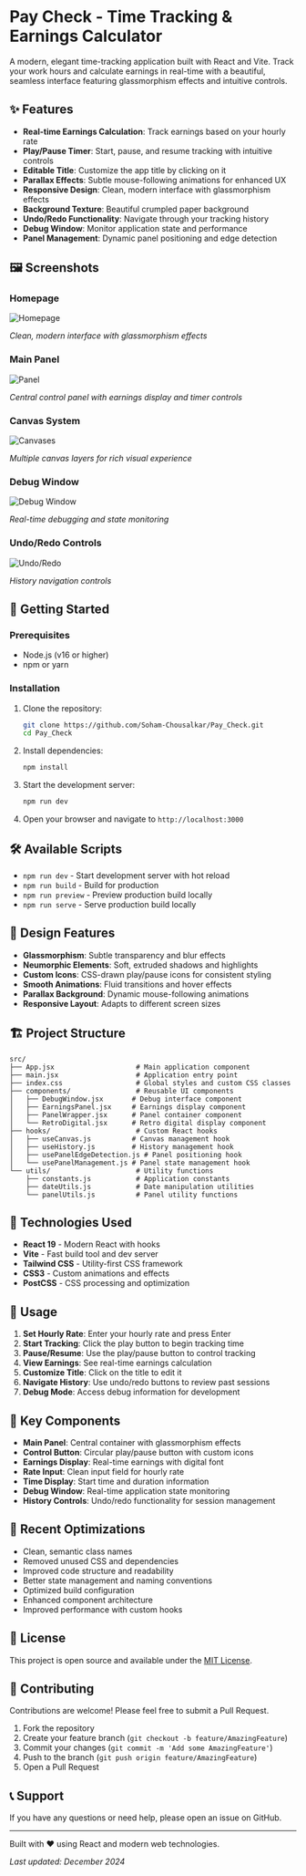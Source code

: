 # Pay Check - Time Tracking & Earnings Calculator

A modern, elegant time-tracking application built with React and Vite. Track your work hours and calculate earnings in real-time with a beautiful, seamless interface featuring glassmorphism effects and intuitive controls.

## ✨ Features

- **Real-time Earnings Calculation**: Track earnings based on your hourly rate
- **Play/Pause Timer**: Start, pause, and resume tracking with intuitive controls
- **Editable Title**: Customize the app title by clicking on it
- **Parallax Effects**: Subtle mouse-following animations for enhanced UX
- **Responsive Design**: Clean, modern interface with glassmorphism effects
- **Background Texture**: Beautiful crumpled paper background
- **Undo/Redo Functionality**: Navigate through your tracking history
- **Debug Window**: Monitor application state and performance
- **Panel Management**: Dynamic panel positioning and edge detection

## 🖼️ Screenshots

### Homepage
![Homepage](screenshots/homepage.png)

*Clean, modern interface with glassmorphism effects*


### Main Panel
![Panel](screenshots/Panel.png)

*Central control panel with earnings display and timer controls*


### Canvas System
![Canvases](screenshots/Canvases.png)

*Multiple canvas layers for rich visual experience*


### Debug Window
![Debug Window](screenshots/Debug-window.png)

*Real-time debugging and state monitoring*


### Undo/Redo Controls
![Undo/Redo](screenshots/undo-redo.png)

*History navigation controls*


## 🚀 Getting Started

### Prerequisites
- Node.js (v16 or higher)
- npm or yarn

### Installation
1. Clone the repository:
   ```bash
   git clone https://github.com/Soham-Chousalkar/Pay_Check.git
   cd Pay_Check
   ```

2. Install dependencies:
   ```bash
   npm install
   ```

3. Start the development server:
   ```bash
   npm run dev
   ```

4. Open your browser and navigate to `http://localhost:3000`

## 🛠️ Available Scripts

- `npm run dev` - Start development server with hot reload
- `npm run build` - Build for production
- `npm run preview` - Preview production build locally
- `npm run serve` - Serve production build locally

## 🎨 Design Features

- **Glassmorphism**: Subtle transparency and blur effects
- **Neumorphic Elements**: Soft, extruded shadows and highlights
- **Custom Icons**: CSS-drawn play/pause icons for consistent styling
- **Smooth Animations**: Fluid transitions and hover effects
- **Parallax Background**: Dynamic mouse-following animations
- **Responsive Layout**: Adapts to different screen sizes

## 🏗️ Project Structure

```
src/
├── App.jsx                    # Main application component
├── main.jsx                   # Application entry point
├── index.css                  # Global styles and custom CSS classes
├── components/                # Reusable UI components
│   ├── DebugWindow.jsx       # Debug interface component
│   ├── EarningsPanel.jsx     # Earnings display component
│   ├── PanelWrapper.jsx      # Panel container component
│   └── RetroDigital.jsx      # Retro digital display component
├── hooks/                     # Custom React hooks
│   ├── useCanvas.js          # Canvas management hook
│   ├── useHistory.js         # History management hook
│   ├── usePanelEdgeDetection.js # Panel positioning hook
│   └── usePanelManagement.js # Panel state management hook
└── utils/                     # Utility functions
    ├── constants.js           # Application constants
    ├── dateUtils.js           # Date manipulation utilities
    └── panelUtils.js          # Panel utility functions
```

## 🔧 Technologies Used

- **React 19** - Modern React with hooks
- **Vite** - Fast build tool and dev server
- **Tailwind CSS** - Utility-first CSS framework
- **CSS3** - Custom animations and effects
- **PostCSS** - CSS processing and optimization

## 📱 Usage

1. **Set Hourly Rate**: Enter your hourly rate and press Enter
2. **Start Tracking**: Click the play button to begin tracking time
3. **Pause/Resume**: Use the play/pause button to control tracking
4. **View Earnings**: See real-time earnings calculation
5. **Customize Title**: Click on the title to edit it
6. **Navigate History**: Use undo/redo buttons to review past sessions
7. **Debug Mode**: Access debug information for development

## 🎯 Key Components

- **Main Panel**: Central container with glassmorphism effects
- **Control Button**: Circular play/pause button with custom icons
- **Earnings Display**: Real-time earnings with digital font
- **Rate Input**: Clean input field for hourly rate
- **Time Display**: Start time and duration information
- **Debug Window**: Real-time application state monitoring
- **History Controls**: Undo/redo functionality for session management

## 🌟 Recent Optimizations

- Clean, semantic class names
- Removed unused CSS and dependencies
- Improved code structure and readability
- Better state management and naming conventions
- Optimized build configuration
- Enhanced component architecture
- Improved performance with custom hooks

## 📄 License

This project is open source and available under the [MIT License](LICENSE).

## 🤝 Contributing

Contributions are welcome! Please feel free to submit a Pull Request.

1. Fork the repository
2. Create your feature branch (`git checkout -b feature/AmazingFeature`)
3. Commit your changes (`git commit -m 'Add some AmazingFeature'`)
4. Push to the branch (`git push origin feature/AmazingFeature`)
5. Open a Pull Request

## 📞 Support

If you have any questions or need help, please open an issue on GitHub.

---

Built with ❤️ using React and modern web technologies.

*Last updated: December 2024*
